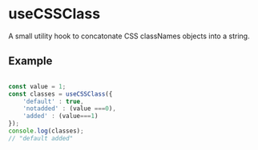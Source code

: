 # useCSSClass

A small utility hook to concatonate CSS classNames objects into a string.

## Example

```js

const value = 1;
const classes = useCSSClass({
    'default' : true,
    'notadded' : (value ===0),
    'added' : (value===1)
});
console.log(classes);
// "default added"

```
